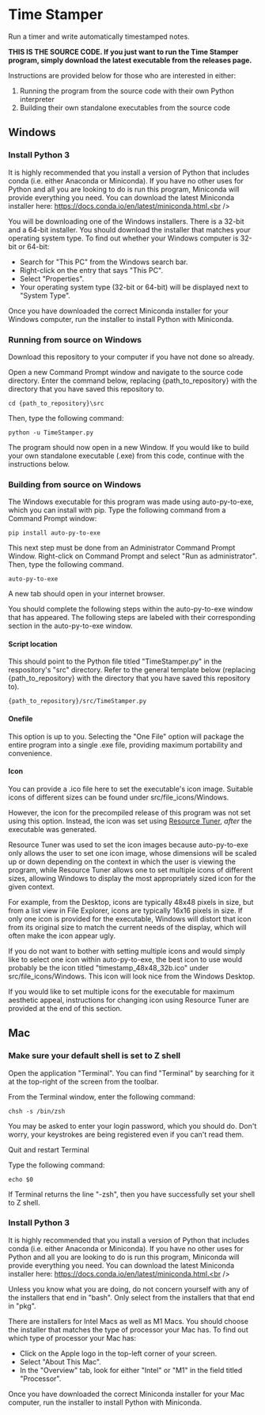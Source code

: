 # Time Stamper <br />
Run a timer and write automatically timestamped notes.<br />

**THIS IS THE SOURCE CODE. If you just want to run the Time Stamper program, simply download the latest executable from the releases page.**<br />

Instructions are provided below for those who are interested in either:
1. Running the program from the source code with their own Python interpreter
2. Building their own standalone executables from the source code

## Windows
### Install Python 3
It is highly recommended that you install a version of Python that includes conda (i.e. either Anaconda or Miniconda). If you have no other uses for Python and all you are looking to do is run this program, Miniconda will provide everything you need. You can download the latest Miniconda installer here: https://docs.conda.io/en/latest/miniconda.html.<br />

You will be downloading one of the Windows installers. There is a 32-bit and a 64-bit installer. You should download the installer that matches your operating system type. To find out whether your Windows computer is 32-bit or 64-bit:<br />
* Search for "This PC" from the Windows search bar.<br />
* Right-click on the entry that says "This PC".<br />
* Select "Properties".<br />
* Your operating system type (32-bit or 64-bit) will be displayed next to "System Type".<br />

Once you have downloaded the correct Miniconda installer for your Windows computer, run the installer to install Python with Miniconda.

### Running from source on Windows
Download this repository to your computer if you have not done so already.<br />

Open a new Command Prompt window and navigate to the source code directory. Enter the command below, replacing {path_to_repository} with the directory that you have saved this repository to.
```
cd {path_to_repository}\src
```

Then, type the following command:
```
python -u TimeStamper.py
```

The program should now open in a new Window. If you would like to build your own standalone executable (.exe) from this code, continue with the instructions below.

### Building from source on Windows
The Windows executable for this program was made using auto-py-to-exe, which you can install with pip. Type the following command from a Command Prompt window:
```
pip install auto-py-to-exe
```
This next step must be done from an Administrator Command Prompt Window. Right-click on Command Prompt and select "Run as administrator". Then, type the following command.
```
auto-py-to-exe
```
A new tab should open in your internet browser.<br />

You should complete the following steps within the auto-py-to-exe window that has appeared. The following steps are labeled with their corresponding section in the auto-py-to-exe window.

#### Script location
This should point to the Python file titled "TimeStamper.py" in the respository's "src" directory. Refer to the general template below (replacing {path_to_repository} with the directory that you have saved this repository to).
```
{path_to_repository}/src/TimeStamper.py
```

#### Onefile
This option is up to you. Selecting the "One File" option will package the entire program into a single .exe file, providing maximum portability and convenience.

#### Icon
You can provide a .ico file here to set the executable's icon image. Suitable icons of different sizes can be found under src/file_icons/Windows.<br />

However, the icon for the precompiled release of this program was not set using this option. Instead, the icon was set using [Resource Tuner](http://www.restuner.com/download.htm), *after* the executable was generated.<br />

Resource Tuner was used to set the icon images because auto-py-to-exe only allows the user to set one icon image, whose dimensions will be scaled up or down depending on the context in which the user is viewing the program, while Resource Tuner allows one to set multiple icons of different sizes, allowing Windows to display the most appropriately sized icon for the given context.<br />

For example, from the Desktop, icons are typically 48x48 pixels in size, but from a list view in File Explorer, icons are typically 16x16 pixels in size. If only one icon is provided for the executable, Windows will distort that icon from its original size to match the current needs of the display, which will often make the icon appear ugly.<br/>

If you do not want to bother with setting multiple icons and would simply like to select one icon within auto-py-to-exe, the best icon to use would probably be the icon titled "timestamp_48x48_32b.ico" under src/file_icons/Windows. This icon will look nice from the Windows Desktop.<br />

If you would like to set multiple icons for the executable for maximum aesthetic appeal, instructions for changing icon using Resource Tuner are provided at the end of this section.

## Mac
### Make sure your default shell is set to Z shell
Open the application "Terminal". You can find "Terminal" by searching for it at the top-right of the screen from the toolbar.<br />

From the Terminal window, enter the following command:
```
chsh -s /bin/zsh
```
You may be asked to enter your login password, which you should do. Don't worry, your keystrokes are being registered even if you can't read them.<br />

Quit and restart Terminal<br />

Type the following command:
```
echo $0
```
If Terminal returns the line "-zsh", then you have successfully set your shell to Z shell.<br />
### Install Python 3
It is highly recommended that you install a version of Python that includes conda (i.e. either Anaconda or Miniconda). If you have no other uses for Python and all you are looking to do is run this program, Miniconda will provide everything you need. You can download the latest Miniconda installer here: https://docs.conda.io/en/latest/miniconda.html.<br />

Unless you know what you are doing, do not concern yourself with any of the installers that end in "bash". Only select from the installers that that end in "pkg".<br />

There are installers for Intel Macs as well as M1 Macs. You should choose the installer that matches the type of processor your Mac has. To find out which type of processor your Mac has:<br />
* Click on the Apple logo in the top-left corner of your screen.<br />
* Select "About This Mac".<br />
* In the "Overview" tab, look for either "Intel" or "M1" in the field titled "Processor".<br />

Once you have downloaded the correct Miniconda installer for your Mac computer, run the installer to install Python with Miniconda.<br />
